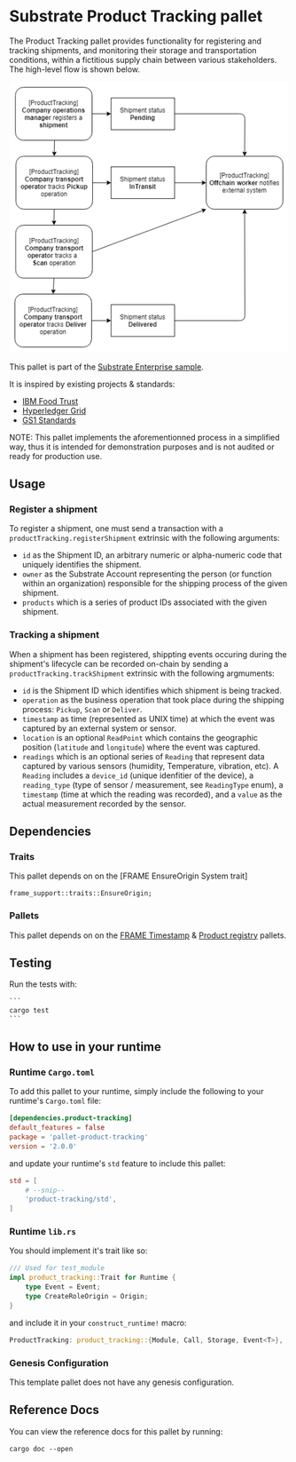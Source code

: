 # Substrate Product Tracking pallet

The Product Tracking pallet provides functionality for registering and tracking shipments, and monitoring their storage and transportation conditions, within a fictitious supply chain between various stakeholders.
The high-level flow is shown below.

![shipment flow](docs/shipment_flow.png)

This pallet is part of the [Substrate Enterprise sample](https://github.com/gautamdhameja/substrate-enterprise-sample).

It is inspired by existing projects & standards:
- [IBM Food Trust](https://github.com/IBM/IFT-Developer-Zone/wiki/APIs)
- [Hyperledger Grid](https://www.hyperledger.org/use/grid)
- [GS1 Standards](https://www.gs1.org/standards)

NOTE: This pallet implements the aforementionned process in a simplified way, thus it is intended for demonstration purposes and is not audited or ready for production use.

## Usage

### Register a shipment

To register a shipment, one must send a transaction with a `productTracking.registerShipment` extrinsic with the following arguments:
- `id` as the Shipment ID, an arbitrary numeric or alpha-numeric code that uniquely identifies the shipment.
- `owner` as the Substrate Account representing the person (or function within an organization) responsible for the shipping process of the given shipment.
- `products` which is a series of product IDs associated with the given shipment.

### Tracking a shipment

When a shipment has been registered, shippting events occuring during the shipment's lifecycle can be recorded on-chain by sending a `productTracking.trackShipment` extrinsic with the following argmuments:
- `id` is the Shipment ID which identifies which shipment is being tracked.
- `operation` as the business operation that took place during the shipping process: `Pickup`, `Scan` or `Deliver`.
- `timestamp` as time (represented as UNIX time) at which the event was captured by an external system or sensor.
- `location` is an optional `ReadPoint` which contains the geographic position (`latitude` and `longitude`) where the event was captured.
- `readings` which is an optional series of `Reading` that represent data captured by various sensors (humidity, Temperature, vibration, etc). A `Reading` includes a `device_id` (unique idenfitier of the device), a `reading_type` (type of sensor / measurement, see `ReadingType` enum), a `timestamp` (time at which the reading was recorded), and a `value` as the actual measurement recorded by the sensor.

## Dependencies

### Traits

This pallet depends on on the [FRAME EnsureOrigin System trait]
```
frame_support::traits::EnsureOrigin;
```
### Pallets

This pallet depends on on the [FRAME Timestamp](https://docs.rs/crate/pallet-timestamp) & [Product registry](https://github.com/stiiifff/pallet-product-registry) pallets.

## Testing

Run the tests with:

    ```
    cargo test
    ```

## How to use in your runtime

### Runtime `Cargo.toml`

To add this pallet to your runtime, simply include the following to your runtime's `Cargo.toml` file:

```TOML
[dependencies.product-tracking]
default_features = false
package = 'pallet-product-tracking'
version = '2.0.0'
```

and update your runtime's `std` feature to include this pallet:

```TOML
std = [
    # --snip--
    'product-tracking/std',
]
```

### Runtime `lib.rs`

You should implement it's trait like so:

```rust
/// Used for test_module
impl product_tracking::Trait for Runtime {
    type Event = Event;
    type CreateRoleOrigin = Origin;
}
```

and include it in your `construct_runtime!` macro:

```rust
ProductTracking: product_tracking::{Module, Call, Storage, Event<T>},
```

### Genesis Configuration

This template pallet does not have any genesis configuration.

## Reference Docs

You can view the reference docs for this pallet by running:

```
cargo doc --open
```

